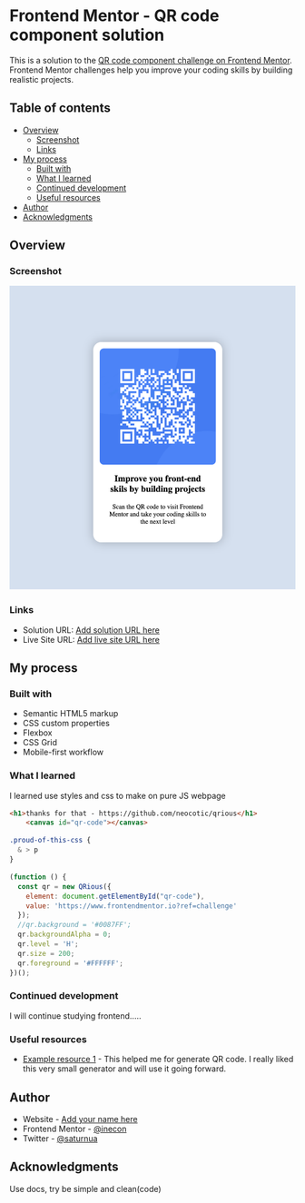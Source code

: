 # Frontend Mentor - QR code component solution

This is a solution to the [QR code component challenge on Frontend Mentor](https://www.frontendmentor.io/challenges/qr-code-component-iux_sIO_H). Frontend Mentor challenges help you improve your coding skills by building realistic projects. 

## Table of contents

- [Overview](#overview)
  - [Screenshot](#screenshot)
  - [Links](#links)
- [My process](#my-process)
  - [Built with](#built-with)
  - [What I learned](#what-i-learned)
  - [Continued development](#continued-development)
  - [Useful resources](#useful-resources)
- [Author](#author)
- [Acknowledgments](#acknowledgments)

## Overview

### Screenshot

![](./screenshot.png)

### Links

- Solution URL: [Add solution URL here](https://your-solution-url.com)
- Live Site URL: [Add live site URL here](https://your-live-site-url.com)

## My process

### Built with

- Semantic HTML5 markup
- CSS custom properties
- Flexbox
- CSS Grid
- Mobile-first workflow

### What I learned

I learned use styles and css to make on pure JS webpage

```html
<h1>thanks for that - https://github.com/neocotic/qrious</h1>
    <canvas id="qr-code"></canvas>
```
```css
.proud-of-this-css {
  & > p
}
```
```js
(function () {
  const qr = new QRious({
    element: document.getElementById("qr-code"),
    value: 'https://www.frontendmentor.io?ref=challenge'
  });
  //qr.background = '#0087FF';
  qr.backgroundAlpha = 0;
  qr.level = 'H';
  qr.size = 200;
  qr.foreground = '#FFFFFF';
})();
```

### Continued development

I will continue studying frontend..... 

### Useful resources

- [Example resource 1](https://github.com/neocotic/qrious) - This helped me for generate QR code. I really liked this very small generator and will use it going forward.

## Author

- Website - [Add your name here](https://www.my-site.com)
- Frontend Mentor - [@inecon](https://www.frontendmentor.io/profile/inecon)
- Twitter - [@saturnua](https://www.twitter.com/saturnua)

## Acknowledgments

Use docs, try be simple and clean(code)
